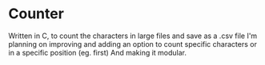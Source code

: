 Counter
=======

Written in C, to count the characters in large files and save as a .csv file
I'm planning on improving and adding an option to count specific characters or in a specific position (eg. first)
And making it modular.
